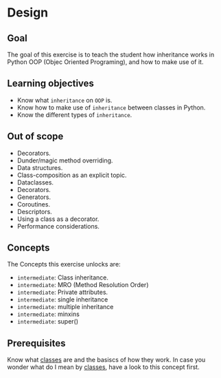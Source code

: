 # Design

## Goal

The goal of this exercise is to teach the student how inheritance works in Python OOP (Objec Oriented Programing), and how to make use of it.

## Learning objectives

- Know what `inheritance` on `OOP` is.
- Know how to make use of `inheritance` between classes in Python.
- Know the different types of `inheritance`.

## Out of scope

- Decorators.
- Dunder/magic method overriding.
- Data structures.
- Class-composition as an explicit topic.
- Dataclasses.
- Decorators.
- Generators.
- Coroutines.
- Descriptors.
- Using a class as a decorator.
- Performance considerations.

## Concepts

The Concepts this exercise unlocks are:

- `intermediate`: Class inheritance.
- `intermediate`: MRO (Method Resolution Order)
- `intermediate`: Private attributes.
- `intermediate`: single inheritance
- `intermediate`: multiple inheritance
- `intermediate`: minxins
- `intermediate`: super() 

## Prerequisites

Know what [classes][classes] are and the basiscs of how they work. In case you wonder what do I mean by [classes][classes], have a look to this concept first.

[classes]: https://github.com/exercism/classes